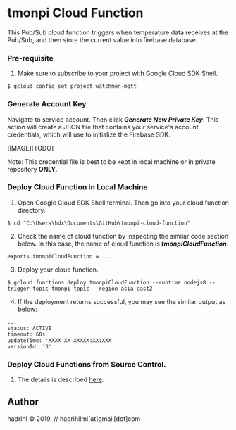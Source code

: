 tmonpi Cloud Function
=====================
This Pub/Sub cloud function triggers when temperature data receives at the Pub/Sub, and then store the current value into firebase database. 

### Pre-requisite

1. Make sure to subscribe to your project with Google Cloud SDK Shell. 

```
$ gcloud config set project watchmen-mqtt
```

### Generate Account Key

Navigate to service account. Then click ***Generate New Private Key***. This action will create a JSON file that contains your service's account credentials, which will use to initialize the Firebase SDK. 

[IMAGE][TODO]

Note: This credential file is best to be kept in local machine or in private repository **ONLY**.

### Deploy Cloud Function in Local Machine

1. Open Google Cloud SDK Shell terminal. Then go into your cloud function directory. 

```
$ cd "C:\Users\hdx\Documents\GitHub\tmonpi-cloud-function"
```

2. Check the name of cloud function by inspecting the similar code section below. In this case, the name of cloud function is ***tmonpiCloudFunction***. 

```
exports.tmonpiCloudFunction = ....
```

3. Deploy your cloud function. 

```
$ gcloud functions deploy tmonpiCloudFunction --runtime nodejs8 --trigger-topic tmonpi-topic --region asia-east2
```

4. If the deployment returns successful, you may see the similar output as below:

```
...
status: ACTIVE
timeout: 60s
updateTime: 'XXXX-XX-XXXXX:XX:XXX'
versionId: '3'
```

### Deploy Cloud Functions from Source Control. 

1. The details is described [here][1]. 

[1]: https://cloud.google.com/functions/docs/deploying/repo

Author
------
hadrihl &copy; 2019. // hadrihilmi[at]gmail[dot]com 
